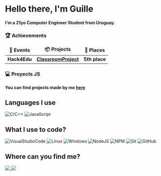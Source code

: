 <h1>Hello there, I'm Guille</h1>
<h4>I'm a 21yo Computer Engineer Student from Uruguay.</h4>
<h3>🏆 Achievements</h3>
<table>
  <thead align="center">
    <tr border: none;>
      <td><b>🎉 Events</b></td>
        <td><b>📦 Projects</b></td>
          <td><b>🏅 Places</b></td>
    </tr>
  </thead>
  <tbody>
    <tr>
      <td><b>Hack4Edu</b></td>
      <td><a href="https://github.com/ElBoDeLaJusticia/ClassroomProject"><b>ClassroomProject</b></a></td>
      <td><b>5th place</b></td>
      </tr>
  </tbody>
</table>

<h3>💻 Proyects JS</h3>
<h4>You can find projects made by me <a href="https://github.com/ElBoDeLaJusticia/Proyectos-Javascript"><b>here</b></a></h4>

<h2>Languages I use</h2>
<p>
  <img alt="C/C++" src="https://img.shields.io/badge/-C/C++-E77250?style=flat&logo=c&logoColor=white"/>
  <img alt="JavaScript" src="https://img.shields.io/badge/-JavaScript-F7DF1E?style=flat&logo=javascript&logoColor=black"/>
</p>
<h2>What I use to code?</h2>
<p>
  <img alt="VisualStudioCode" src="https://bit.ly/36t1Mlt"/>
  <img alt="Linux" src="https://img.shields.io/badge/-Linux-FCC624?style=flat&logo=linux&logoColor=black"/>
  <img alt="Windows" src="https://img.shields.io/badge/-Windows-0078D6?style=flat&logo=windows&logoColor=white"/>
  <img alt="NodeJS" src="https://img.shields.io/badge/-NodeJS-339933?style=flat&logo=node.js&logoColor=white"/>
  <img alt="NPM" src="https://img.shields.io/badge/-NPM-CB3837?style=flat&logo=NPM&logoColor=white"/>
  <img alt="Git" src="https://img.shields.io/badge/-Git-F05032?style=flat&logo=git&logoColor=white"/>
  <img alt="GitHub" src="https://img.shields.io/badge/-GitHub-181717?style=flat&logo=github&logoColor=white"/>
</p>

<h2>Where can you find me?</h2>
<p>
  <a href="https://twitter.com/guille_coelho" target="_blank"> <img src="https://img.shields.io/badge/-Twitter-1DA1F2?style=flat&logo=twitter&logoColor=white" /> </a>
  <a href="https://www.linkedin.com/in/guillermocoelho/" target="_blank"> <img src="https://img.shields.io/badge/LinkedIn-0077B5?style=for-the-badge&logo=linkedin&logoColor=white" /> </a>
</p>


<!--
**ElBoDeLaJusticia/ElBoDeLaJusticia** is a ✨ _special_ ✨ repository because its `README.md` (this file) appears on your GitHub profile.

Here are some ideas to get you started:

- 🔭 I’m currently working on ...
- 🌱 I’m currently learning ...
- 👯 I’m looking to collaborate on ...
- 🤔 I’m looking for help with ...
- 💬 Ask me about ...
- 📫 How to reach me: ...
- 😄 Pronouns: ...
- ⚡ Fun fact: ...
-->
